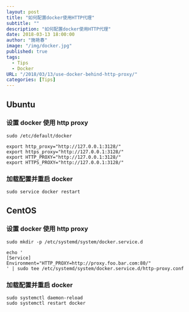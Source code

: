 ```yaml
---
layout: post
title: "如何配置docker使用HTTP代理"
subtitle: ""
description: "如何配置docker使用HTTP代理"
date: 2018-03-13 18:00:00
author: "施艳春"
image: "/img/docker.jpg"
published: true
tags:
  - Tips
  - Docker
URL: "/2018/03/13/use-docker-behind-http-proxy/"
categories: [Tips]
---
```


## Ubuntu

### 设置 docker 使用 http proxy

```
sudo /etc/default/docker

export http_proxy="http://127.0.0.1:3128/"
export https_proxy="http://127.0.0.1:3128/"
export HTTP_PROXY="http://127.0.0.1:3128/"
export HTTPS_PROXY="http://127.0.0.1:3128/"
```

<!--more-->

### 加载配置并重启 docker

```
sudo service docker restart
```

## CentOS

### 设置 docker 使用 http proxy

```
sudo mkdir -p /etc/systemd/system/docker.service.d

echo '
[Service]
Environment="HTTP_PROXY=http://proxy.foo.bar.com:80/"
' | sudo tee /etc/systemd/system/docker.service.d/http-proxy.conf
```

### 加载配置并重启 docker

```
sudo systemctl daemon-reload
sudo systemctl restart docker
```
